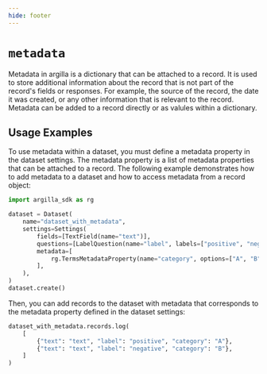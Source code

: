 ```yaml
---
hide: footer
---
```

# `metadata`

Metadata in argilla is a dictionary that can be attached to a record. It is used to store additional information about the record that is not part of the record's fields or responses. For example, the source of the record, the date it was created, or any other information that is relevant to the record. Metadata can be added to a record directly or as valules within a dictionary.

## Usage Examples

To use metadata within a dataset, you must define a metadata property in the dataset settings. The metadata property is a list of metadata properties that can be attached to a record. The following example demonstrates how to add metadata to a dataset and how to access metadata from a record object:

```python
import argilla_sdk as rg

dataset = Dataset(
    name="dataset_with_metadata",
    settings=Settings(
        fields=[TextField(name="text")],
        questions=[LabelQuestion(name="label", labels=["positive", "negative"])],
        metadata=[
            rg.TermsMetadataProperty(name="category", options=["A", "B", "C"]),
        ],
    ),
)
dataset.create()
```

Then, you can add records to the dataset with metadata that corresponds to the metadata property defined in the dataset settings:

```python
dataset_with_metadata.records.log(
    [
        {"text": "text", "label": "positive", "category": "A"},
        {"text": "text", "label": "negative", "category": "B"},
    ]
)
```